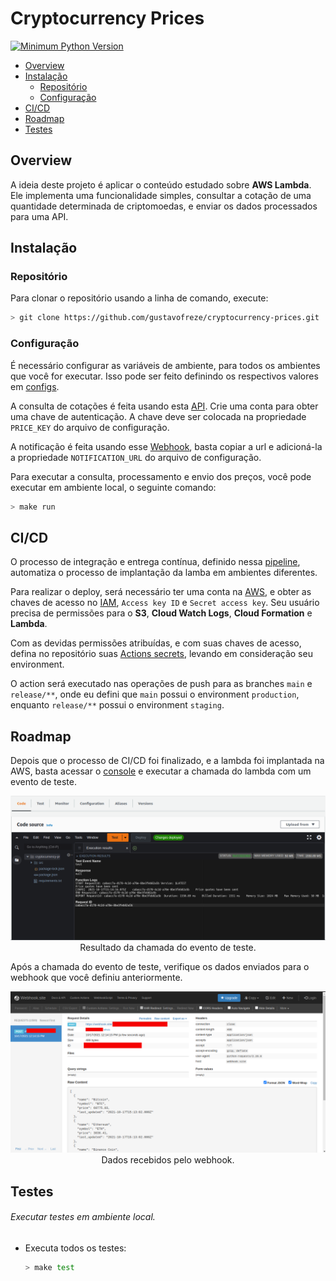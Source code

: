 # Cryptocurrency Prices

[![Minimum Python Version](https://img.shields.io/badge/python-3.8-blue)](https://www.python.org)

* [Overview](#overview)
* [Instalação](#installation)
    - [Repositório](#repository)
    - [Configuração](#settings)
* [CI/CD](#cicd)
* [Roadmap](#roadmap)
* [Testes](#tests)

<div id="overview"></div> 

## Overview

A ideia deste projeto é aplicar o conteúdo estudado sobre **AWS Lambda**. Ele implementa uma funcionalidade simples,
consultar a cotação de uma quantidade determinada de criptomoedas, e enviar os dados processados para uma API.

<div id='installation'></div> 

## Instalação

<div id='repository'></div> 

### Repositório

Para clonar o repositório usando a linha de comando, execute:

```bash
> git clone https://github.com/gustavofreze/cryptocurrency-prices.git
```

<div id='settings'></div> 

### Configuração

É necessário configurar as variáveis de ambiente, para todos os ambientes que você for executar. Isso pode ser feito
definindo os respectivos valores em [configs](configs).

A consulta de cotações é feita usando esta [API](https://coinmarketcap.com/api). Crie uma conta para obter uma chave de
autenticação. A chave deve ser colocada na propriedade `PRICE_KEY` do arquivo de configuração.

A notificação é feita usando esse [Webhook](https://webhook.site), basta copiar a url e adicioná-la a
propriedade `NOTIFICATION_URL` do arquivo de configuração.

Para executar a consulta, processamento e envio dos preços, você pode executar em ambiente local, o seguinte comando:

```bash
> make run
```

<div id="cicd"></div> 

## CI/CD

O processo de integração e entrega contínua, definido nessa [pipeline](.github/workflows/pipeline-aws.yml), automatiza o
processo de implantação da lamba em ambientes diferentes.

Para realizar o deploy, será necessário ter uma conta na [AWS](https://aws.amazon.com), e obter as chaves de acesso
no [IAM](https://console.aws.amazon.com/iamv2/home#/home), `Access key ID` e `Secret access key`. Seu usuário precisa de
permissões para o **S3**, **Cloud Watch Logs**, **Cloud Formation** e **Lambda**.

Com as devidas permissões atribuídas, e com suas chaves de acesso, defina no repositório
suas [Actions secrets](https://github.com/gustavofreze/cryptocurrency-prices/settings/secrets/actions), levando em
consideração seu environment.

O action será executado nas operações de push para as branches `main` e `release/**`, onde eu defini que `main` possui o
environment `production`, enquanto `release/**` possui o environment `staging`.

<div id='roadmap'></div> 

## Roadmap

Depois que o processo de CI/CD foi finalizado, e a lambda foi implantada na AWS, basta acessar o
[console](https://sa-east-1.console.aws.amazon.com/lambda/home?region=sa-east-1#/functions/cryptocurrency-prices?tab=code)
e executar a chamada do lambda com um evento de teste.

<!--suppress HtmlDeprecatedAttribute -->
<p align="center">
    <img src="doc/images/execution-results.png" alt="Resultado da chamada do evento de teste."/>
    <br />
    <tl>Resultado da chamada do evento de teste.</tl>
</p>

Após a chamada do evento de teste, verifique os dados enviados para o webhook que você definiu anteriormente.

<!--suppress HtmlDeprecatedAttribute -->
<p align="center">
    <img src="doc/images/webhook.png" alt="Dados recebidos pelo webhook."/>
    <br />
    <tl>Dados recebidos pelo webhook.</tl>
</p>

<div id="tests"></div> 

## Testes

###### Executar testes em ambiente local.

- Executa todos os testes:

  ```bash
  > make test
  ```
